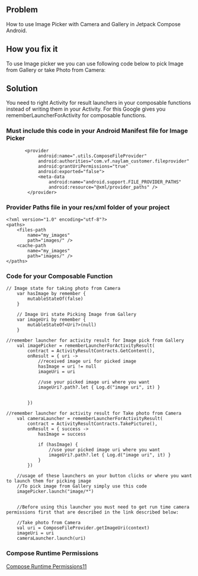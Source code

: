 ## Problem
   How to use Image Picker with Camera and Gallery in Jetpack Compose Android.

## How you fix it
   To use Image picker we you can use following code below to pick Image from Gallery or take Photo from Camera:
## Solution
   You need to right Activity for result launchers in your composable functions instead of writing them in your Activity. For this Google gives you            rememberLauncherForActivity for composable functions.

### Must include this code in your Android Manifest file for Image Picker
```
       <provider
            android:name=".utils.ComposeFileProvider"
            android:authorities="com.vf.naylam_customer.fileprovider"
            android:grantUriPermissions="true"
            android:exported="false">
            <meta-data
                android:name="android.support.FILE_PROVIDER_PATHS"
                android:resource="@xml/provider_paths" />
        </provider>
```

### Provider Paths file in your res/xml folder of your project
```
<?xml version="1.0" encoding="utf-8"?>
<paths>
    <files-path
        name="my_images"
        path="images/" />
    <cache-path
        name="my_images"
        path="images/" />
</paths>
```


### Code for your Composable Function

```
// Image state for taking photo from Camera
    var hasImage by remember {
        mutableStateOf(false)
    }

    // Image Uri state Picking Image from Gallery
    var imageUri by remember {
        mutableStateOf<Uri?>(null)
    }

//remember launcher for activity result for Image pick from Gallery
    val imagePicker = rememberLauncherForActivityResult(
        contract = ActivityResultContracts.GetContent(),
        onResult = { uri ->
            //received image uri for picked image
            hasImage = uri != null
            imageUri = uri

            //use your picked image uri where you want
            imageUri?.path?.let { Log.d("image uri", it) }


        })

//remember launcher for activity result for Take photo from Camera
    val cameraLauncher = rememberLauncherForActivityResult(
        contract = ActivityResultContracts.TakePicture(),
        onResult = { success ->
            hasImage = success

            if (hasImage) {
                //use your picked image uri where you want
                imageUri?.path?.let { Log.d("image uri", it) }
            }
        })

    //usage of these launchers on your button clicks or where you want to launch them for picking image
    //To pick image from Gallery simply use this code
    imagePicker.launch("image/*")


    //Before using this launcher you must need to get run time camera permissions first that are described in the link described below:

    //Take photo from Camera
    val uri = ComposeFileProvider.getImageUri(context)
    imageUri = uri
    cameraLauncher.launch(uri)
```

### Compose Runtime Permissions
[Compose Runtime Permissions11](https://github.com/talha46/Today_i_Fixed_android/blob/main/README%20-%20Android%20Runtime%20Permissions%20Jetpack%20Compose.md "Compose Runtime Permissions")
